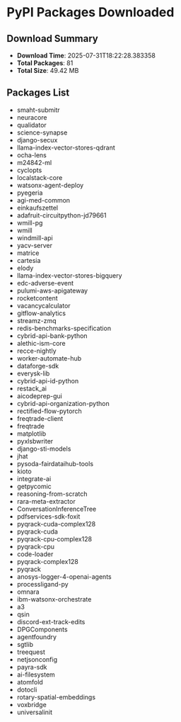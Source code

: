 # PyPI Packages Downloaded

## Download Summary
- **Download Time**: 2025-07-31T18:22:28.383358
- **Total Packages**: 81
- **Total Size**: 49.42 MB

## Packages List
- smaht-submitr
- neuracore
- qualidator
- science-synapse
- django-secux
- llama-index-vector-stores-qdrant
- ocha-lens
- m24842-ml
- cyclopts
- localstack-core
- watsonx-agent-deploy
- pyegeria
- agi-med-common
- einkaufszettel
- adafruit-circuitpython-jd79661
- wmill-pg
- wmill
- windmill-api
- yacv-server
- matrice
- cartesia
- elody
- llama-index-vector-stores-bigquery
- edc-adverse-event
- pulumi-aws-apigateway
- rocketcontent
- vacancycalculator
- gitflow-analytics
- streamz-zmq
- redis-benchmarks-specification
- cybrid-api-bank-python
- alethic-ism-core
- recce-nightly
- worker-automate-hub
- dataforge-sdk
- everysk-lib
- cybrid-api-id-python
- restack_ai
- aicodeprep-gui
- cybrid-api-organization-python
- rectified-flow-pytorch
- freqtrade-client
- freqtrade
- matplotlib
- pyxlsbwriter
- django-sti-models
- jhat
- pysoda-fairdataihub-tools
- kioto
- integrate-ai
- getpycomic
- reasoning-from-scratch
- rara-meta-extractor
- ConversationInferenceTree
- pdfservices-sdk-foxit
- pyqrack-cuda-complex128
- pyqrack-cuda
- pyqrack-cpu-complex128
- pyqrack-cpu
- code-loader
- pyqrack-complex128
- pyqrack
- anosys-logger-4-openai-agents
- processligand-py
- omnara
- ibm-watsonx-orchestrate
- a3
- qsin
- discord-ext-track-edits
- DPGComponents
- agentfoundry
- sgtlib
- treequest
- netjsonconfig
- payra-sdk
- ai-filesystem
- atomfold
- dotocli
- rotary-spatial-embeddings
- voxbridge
- universalinit
